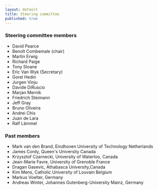 ```yaml
---
layout: default
title: Steering committee
published: true
---
```



### Steering committee members

* David Pearce
* Benoît Combemale (chair)
* Martin Erwig 
* Richard Paige
* Tony Sloane 
* Eric Van Wyk (Secretary)
* Gorel Hedin
* Jurgen Vinju 
* Davide DiRuscio
* Marjan Mernik
* Friedrich Steimann
* Jeff Gray
* Bruno Oliveira
* Andrei Chis
* Juan de Lara
* Ralf Lämmel

### Past members

* Mark van den Brand, Eindhoven University of Technology Netherlands
* James Cordy, Queen's University Canada
* Krzysztof Czarnecki, University of Waterloo, Canada
* Jean-Marie Favre, University of Grenoble France
* Dragan Gasevic, Athabasca University,Canada
* Kim Mens, Catholic University of Louvain Belgium
* Markus Voelter, Germany
* Andreas Winter, Johannes Gutenberg-University Mainz, Germany
